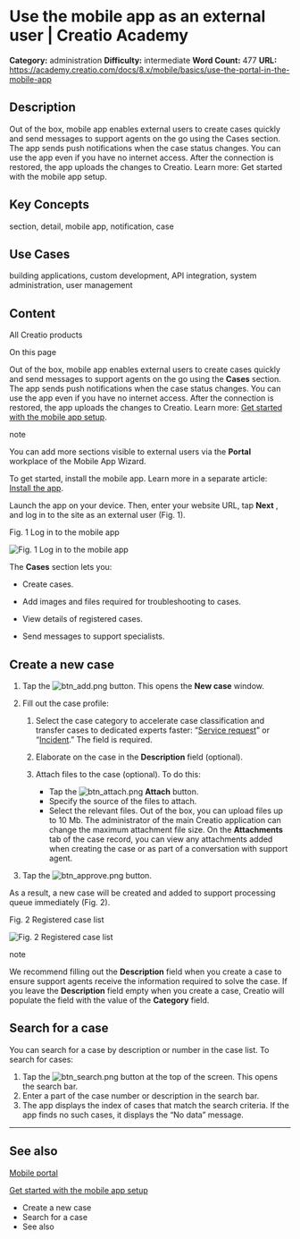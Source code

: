# Use the mobile app as an external user | Creatio Academy

**Category:** administration **Difficulty:** intermediate **Word Count:** 477
**URL:**
https://academy.creatio.com/docs/8.x/mobile/basics/use-the-portal-in-the-mobile-app

## Description

Out of the box, mobile app enables external users to create cases quickly and
send messages to support agents on the go using the Cases section. The app sends
push notifications when the case status changes. You can use the app even if you
have no internet access. After the connection is restored, the app uploads the
changes to Creatio. Learn more: Get started with the mobile app setup.

## Key Concepts

section, detail, mobile app, notification, case

## Use Cases

building applications, custom development, API integration, system
administration, user management

## Content

All Creatio products

On this page

Out of the box, mobile app enables external users to create cases quickly and
send messages to support agents on the go using the **Cases** section. The app
sends push notifications when the case status changes. You can use the app even
if you have no internet access. After the connection is restored, the app
uploads the changes to Creatio. Learn more:
[Get started with the mobile app setup](https://academy.creatio.com/documents?id=1945&anchor=title-773-3).

note

You can add more sections visible to external users via the **Portal** workplace
of the Mobile App Wizard.

To get started, install the mobile app. Learn more in a separate article:
[Install the app](https://academy.creatio.com/documents?id=1945&anchor=title-773-2).

Launch the app on your device. Then, enter your website URL, tap **Next** , and
log in to the site as an external user (Fig. 1).

Fig. 1 Log in to the mobile app

![Fig. 1 Log in to the mobile app](https://academy.creatio.com/docs/sites/en/files/images/Platform_basics/mobile_portal/scr_appeal_change.png)

The **Cases** section lets you:

- Create cases.

- Add images and files required for troubleshooting to cases.

- View details of registered cases.

- Send messages to support specialists.

## Create a new case​

1. Tap the
   ![btn_add.png](https://d3a7ykdi65m4cy.cloudfront.net/ac-en/s3fs-public/images/Platform_basics/mobile_portal/8_1/btn_add.png)
   button. This opens the **New case** window.

2. Fill out the case profile:
   1. Select the case category to accelerate case classification and transfer
      cases to dedicated experts faster:
      “[Service request](https://academy.creatio.com/docs/glossary_page#title-2071-146)”
      or
      “[Incident](https://academy.creatio.com/docs/glossary_page#title-2071-70).”
      The field is required.

   2. Elaborate on the case in the **Description** field (optional).

   3. Attach files to the case (optional). To do this:
      - Tap the
        ![btn_attach.png](https://d3a7ykdi65m4cy.cloudfront.net/ac-en/s3fs-public/images/Platform_basics/mobile_portal/8_1/btn_attach.png)
        **Attach** button.
      - Specify the source of the files to attach.
      - Select the relevant files. Out of the box, you can upload files up to 10
        Mb. The administrator of the main Creatio application can change the
        maximum attachment file size. On the **Attachments** tab of the case
        record, you can view any attachments added when creating the case or as
        part of a conversation with support agent.

3. Tap the
   ![btn_approve.png](https://d3a7ykdi65m4cy.cloudfront.net/ac-en/s3fs-public/images/Platform_basics/mobile_portal/8_1/btn_approve.png)
   button.

As a result, a new case will be created and added to support processing queue
immediately (Fig. 2).

Fig. 2 Registered case list

![Fig. 2 Registered case list](https://d3a7ykdi65m4cy.cloudfront.net/ac-en/s3fs-public/images/Platform_basics/mobile_portal/8_1/scr_case_list.png)

note

We recommend filling out the **Description** field when you create a case to
ensure support agents receive the information required to solve the case. If you
leave the **Description** field empty when you create a case, Creatio will
populate the field with the value of the **Category** field.

## Search for a case​

You can search for a case by description or number in the case list. To search
for cases:

1. Tap the
   ![btn_search.png](https://d3a7ykdi65m4cy.cloudfront.net/ac-en/s3fs-public/images/Platform_basics/mobile_portal/8_1/btn_search.png)
   button at the top of the screen. This opens the search bar.
2. Enter a part of the case number or description in the search bar.
3. The app displays the index of cases that match the search criteria. If the
   app finds no such cases, it displays the “No data” message.

---

## See also​

[Mobile portal](https://academy.creatio.com/documents?id=15903)

[Get started with the mobile app setup](https://academy.creatio.com/documents?id=1920)

- Create a new case
- Search for a case
- See also
